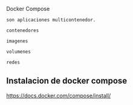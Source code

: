 Docker Compose


    son aplicaciones multicontenedor.

    contenedores

    imagenes

    volumenes

    redes

## Instalacion de docker compose

https://docs.docker.com/compose/install/
